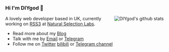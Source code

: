 ### Hi I'm DIYgod 👋

<img style="max-width: 450px" align="right" src="https://github-readme-stats.vercel.app/api?username=diygod&show_icons=true&icon_color=0366d6&bg_color=ffffff&hide_title=true&hide=contribs,prs&include_all_commits=true&count_private=true" alt="DIYgod's github stats"/>

A lovely web developer based in UK, currently working on [RSS3](https://github.com/NaturalSelectionLabs/RSS3) at [Natural Selection Labs](https://github.com/NaturalSelectionLabs).

- Read more about my [Blog](https://diygod.me/)
- Talk with me by [Email](mailto:i@diygod.me) or [Telegram](https://t.me/DIYgod)
- Follow me on [Twitter](https://twitter.com/DIYgod) [bilibili](https://space.bilibili.com/2267573) or [Telegram channel](https://t.me/awesomeDIYgod)
